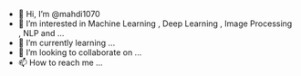 - 👋 Hi, I’m @mahdi1070
- 👀 I’m interested in Machine Learning , Deep Learning , Image Processing , NLP and ...
- 🌱 I’m currently learning ...
- 💞️ I’m looking to collaborate on ...
- 📫 How to reach me ...

<!---
mahdi1070/mahdi1070 is a ✨ special ✨ repository because its `README.md` (this file) appears on your GitHub profile.
You can click the Preview link to take a look at your changes.
--->
